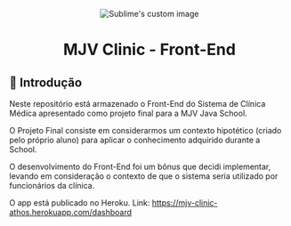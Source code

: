 <p align="center">
  <img src="https://i.ibb.co/B2YvGD5/output-onlinepngtools.png" alt="Sublime's custom image"/>
</p>
<h1 align="center">MJV Clinic - Front-End</h1>

## 🐣 Introdução
Neste repositório está armazenado o Front-End do Sistema de Clínica Médica apresentado como projeto final para a MJV Java School.

O Projeto Final consiste em considerarmos um contexto hipotético (criado pelo próprio aluno) para aplicar o conhecimento adquirido durante a School. 

O desenvolvimento do Front-End foi um bônus que decidi implementar, levando em consideração o contexto de que o sistema seria utilizado por funcionários da clínica.

O app está publicado no Heroku. Link: https://mjv-clinic-athos.herokuapp.com/dashboard

